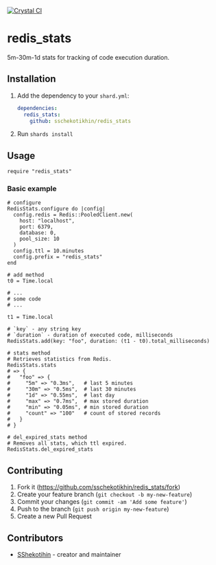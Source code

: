 [![Crystal CI](https://github.com/sschekotikhin/redis_stats/actions/workflows/crystal.yml/badge.svg?branch=master)](https://github.com/sschekotikhin/redis_stats/actions/workflows/crystal.yml)

# redis_stats

5m-30m-1d stats for tracking of code execution duration.

## Installation

1. Add the dependency to your `shard.yml`:

   ```yaml
   dependencies:
     redis_stats:
       github: sschekotikhin/redis_stats
   ```

2. Run `shards install`

## Usage

```crystal
require "redis_stats"
```

### Basic example

```crystal
# configure
RedisStats.configure do |config|
  config.redis = Redis::PooledClient.new(
    host: "localhost",
    port: 6379,
    database: 0,
    pool_size: 10
  )
  config.ttl = 10.minutes
  config.prefix = "redis_stats"
end

# add method
t0 = Time.local

# ...
# some code
# ...

t1 = Time.local

# `key` - any string key
# `duration` - duration of executed code, milliseconds
RedisStats.add(key: "foo", duration: (t1 - t0).total_milliseconds)

# stats method
# Retrieves statistics from Redis.
RedisStats.stats
# => {
#   "foo" => {
#     "5m" => "0.3ms",   # last 5 minutes
#     "30m" => "0.5ms",  # last 30 minutes
#     "1d" => "0.55ms",  # last day
#     "max" => "0.7ms",  # max stored duration
#     "min" => "0.05ms", # min stored duration
#     "count" => "100"   # count of stored records
#   }
# }

# del_expired_stats method
# Removes all stats, which ttl expired.
RedisStats.del_expired_stats
```

## Contributing

1. Fork it (<https://github.com/sschekotikhin/redis_stats/fork>)
2. Create your feature branch (`git checkout -b my-new-feature`)
3. Commit your changes (`git commit -am 'Add some feature'`)
4. Push to the branch (`git push origin my-new-feature`)
5. Create a new Pull Request

## Contributors

- [SShekotihin](https://github.com/sschekotikhin) - creator and maintainer

